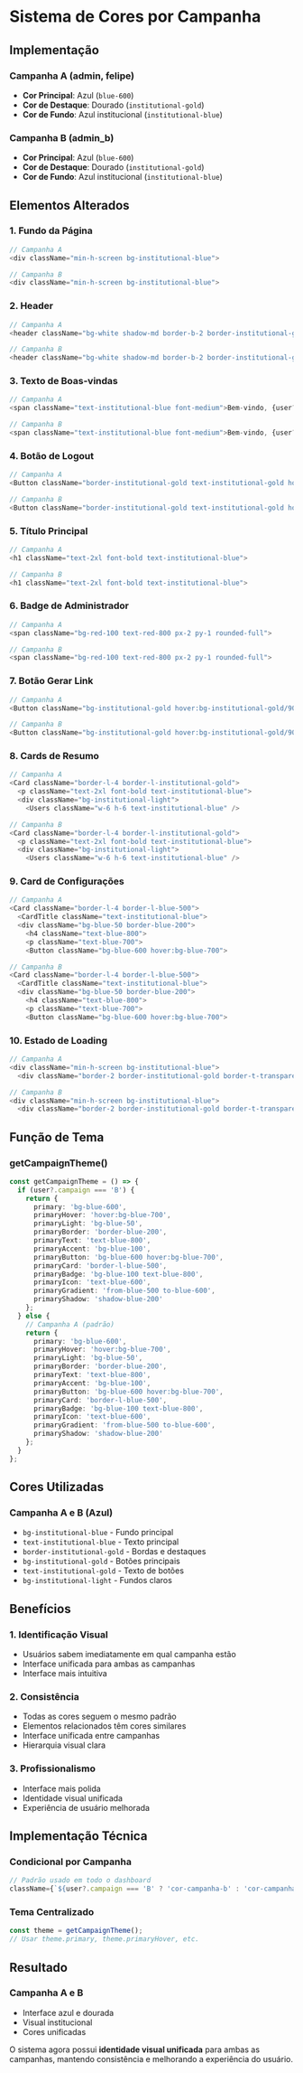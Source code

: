 # Sistema de Cores por Campanha

## Implementação

### **Campanha A (admin, felipe)**
- **Cor Principal**: Azul (`blue-600`)
- **Cor de Destaque**: Dourado (`institutional-gold`)
- **Cor de Fundo**: Azul institucional (`institutional-blue`)

### **Campanha B (admin_b)**
- **Cor Principal**: Azul (`blue-600`)
- **Cor de Destaque**: Dourado (`institutional-gold`)
- **Cor de Fundo**: Azul institucional (`institutional-blue`)

## Elementos Alterados

### **1. Fundo da Página**
```typescript
// Campanha A
<div className="min-h-screen bg-institutional-blue">

// Campanha B
<div className="min-h-screen bg-institutional-blue">
```

### **2. Header**
```typescript
// Campanha A
<header className="bg-white shadow-md border-b-2 border-institutional-gold">

// Campanha B
<header className="bg-white shadow-md border-b-2 border-institutional-gold">
```

### **3. Texto de Boas-vindas**
```typescript
// Campanha A
<span className="text-institutional-blue font-medium">Bem-vindo, {user?.name}</span>

// Campanha B
<span className="text-institutional-blue font-medium">Bem-vindo, {user?.name}</span>
```

### **4. Botão de Logout**
```typescript
// Campanha A
<Button className="border-institutional-gold text-institutional-gold hover:bg-institutional-gold/10">

// Campanha B
<Button className="border-institutional-gold text-institutional-gold hover:bg-institutional-gold/10">
```

### **5. Título Principal**
```typescript
// Campanha A
<h1 className="text-2xl font-bold text-institutional-blue">

// Campanha B
<h1 className="text-2xl font-bold text-institutional-blue">
```

### **6. Badge de Administrador**
```typescript
// Campanha A
<span className="bg-red-100 text-red-800 px-2 py-1 rounded-full">

// Campanha B
<span className="bg-red-100 text-red-800 px-2 py-1 rounded-full">
```

### **7. Botão Gerar Link**
```typescript
// Campanha A
<Button className="bg-institutional-gold hover:bg-institutional-gold/90 text-institutional-blue">

// Campanha B
<Button className="bg-institutional-gold hover:bg-institutional-gold/90 text-institutional-blue">
```

### **8. Cards de Resumo**
```typescript
// Campanha A
<Card className="border-l-4 border-l-institutional-gold">
  <p className="text-2xl font-bold text-institutional-blue">
  <div className="bg-institutional-light">
    <Users className="w-6 h-6 text-institutional-blue" />

// Campanha B
<Card className="border-l-4 border-l-institutional-gold">
  <p className="text-2xl font-bold text-institutional-blue">
  <div className="bg-institutional-light">
    <Users className="w-6 h-6 text-institutional-blue" />
```

### **9. Card de Configurações**
```typescript
// Campanha A
<Card className="border-l-4 border-l-blue-500">
  <CardTitle className="text-institutional-blue">
  <div className="bg-blue-50 border-blue-200">
    <h4 className="text-blue-800">
    <p className="text-blue-700">
    <Button className="bg-blue-600 hover:bg-blue-700">

// Campanha B
<Card className="border-l-4 border-l-blue-500">
  <CardTitle className="text-institutional-blue">
  <div className="bg-blue-50 border-blue-200">
    <h4 className="text-blue-800">
    <p className="text-blue-700">
    <Button className="bg-blue-600 hover:bg-blue-700">
```

### **10. Estado de Loading**
```typescript
// Campanha A
<div className="min-h-screen bg-institutional-blue">
  <div className="border-2 border-institutional-gold border-t-transparent">

// Campanha B
<div className="min-h-screen bg-institutional-blue">
  <div className="border-2 border-institutional-gold border-t-transparent">
```

## Função de Tema

### **getCampaignTheme()**
```typescript
const getCampaignTheme = () => {
  if (user?.campaign === 'B') {
    return {
      primary: 'bg-blue-600',
      primaryHover: 'hover:bg-blue-700',
      primaryLight: 'bg-blue-50',
      primaryBorder: 'border-blue-200',
      primaryText: 'text-blue-800',
      primaryAccent: 'bg-blue-100',
      primaryButton: 'bg-blue-600 hover:bg-blue-700',
      primaryCard: 'border-l-blue-500',
      primaryBadge: 'bg-blue-100 text-blue-800',
      primaryIcon: 'text-blue-600',
      primaryGradient: 'from-blue-500 to-blue-600',
      primaryShadow: 'shadow-blue-200'
    };
  } else {
    // Campanha A (padrão)
    return {
      primary: 'bg-blue-600',
      primaryHover: 'hover:bg-blue-700',
      primaryLight: 'bg-blue-50',
      primaryBorder: 'border-blue-200',
      primaryText: 'text-blue-800',
      primaryAccent: 'bg-blue-100',
      primaryButton: 'bg-blue-600 hover:bg-blue-700',
      primaryCard: 'border-l-blue-500',
      primaryBadge: 'bg-blue-100 text-blue-800',
      primaryIcon: 'text-blue-600',
      primaryGradient: 'from-blue-500 to-blue-600',
      primaryShadow: 'shadow-blue-200'
    };
  }
};
```

## Cores Utilizadas

### **Campanha A e B (Azul)**
- `bg-institutional-blue` - Fundo principal
- `text-institutional-blue` - Texto principal
- `border-institutional-gold` - Bordas e destaques
- `bg-institutional-gold` - Botões principais
- `text-institutional-gold` - Texto de botões
- `bg-institutional-light` - Fundos claros


## Benefícios

### **1. Identificação Visual**
- Usuários sabem imediatamente em qual campanha estão
- Interface unificada para ambas as campanhas
- Interface mais intuitiva

### **2. Consistência**
- Todas as cores seguem o mesmo padrão
- Elementos relacionados têm cores similares
- Interface unificada entre campanhas
- Hierarquia visual clara

### **3. Profissionalismo**
- Interface mais polida
- Identidade visual unificada
- Experiência de usuário melhorada

## Implementação Técnica

### **Condicional por Campanha**
```typescript
// Padrão usado em todo o dashboard
className={`${user?.campaign === 'B' ? 'cor-campanha-b' : 'cor-campanha-a'}`}
```

### **Tema Centralizado**
```typescript
const theme = getCampaignTheme();
// Usar theme.primary, theme.primaryHover, etc.
```

## Resultado

### **Campanha A e B**
- Interface azul e dourada
- Visual institucional
- Cores unificadas

O sistema agora possui **identidade visual unificada** para ambas as campanhas, mantendo consistência e melhorando a experiência do usuário.

